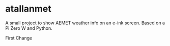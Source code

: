 # atallanmet
A small project to show AEMET weather info on an e-ink screen. Based on a Pi Zero W and Python.

First Change
